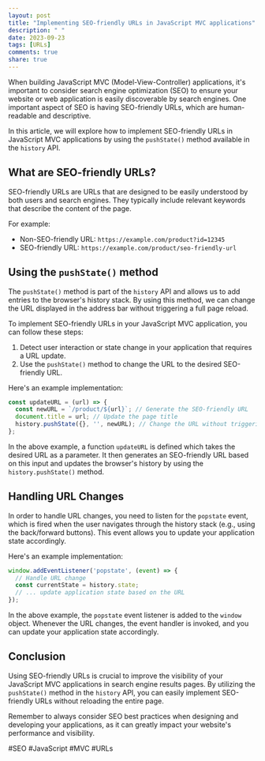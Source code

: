 ```yaml
---
layout: post
title: "Implementing SEO-friendly URLs in JavaScript MVC applications"
description: " "
date: 2023-09-23
tags: [URLs]
comments: true
share: true
---
```


When building JavaScript MVC (Model-View-Controller) applications, it's important to consider search engine optimization (SEO) to ensure your website or web application is easily discoverable by search engines. One important aspect of SEO is having SEO-friendly URLs, which are human-readable and descriptive.

In this article, we will explore how to implement SEO-friendly URLs in JavaScript MVC applications by using the `pushState()` method available in the `history` API.

## What are SEO-friendly URLs?

SEO-friendly URLs are URLs that are designed to be easily understood by both users and search engines. They typically include relevant keywords that describe the content of the page.

For example:
- Non-SEO-friendly URL: `https://example.com/product?id=12345`
- SEO-friendly URL: `https://example.com/product/seo-friendly-url`

## Using the `pushState()` method

The `pushState()` method is part of the `history` API and allows us to add entries to the browser's history stack. By using this method, we can change the URL displayed in the address bar without triggering a full page reload.

To implement SEO-friendly URLs in your JavaScript MVC application, you can follow these steps:

1. Detect user interaction or state change in your application that requires a URL update.
2. Use the `pushState()` method to change the URL to the desired SEO-friendly URL.

Here's an example implementation:

```javascript
const updateURL = (url) => {
  const newURL = `/product/${url}`; // Generate the SEO-friendly URL
  document.title = url; // Update the page title
  history.pushState({}, '', newURL); // Change the URL without triggering a page reload
};
```

In the above example, a function `updateURL` is defined which takes the desired URL as a parameter. It then generates an SEO-friendly URL based on this input and updates the browser's history by using the `history.pushState()` method.

## Handling URL Changes

In order to handle URL changes, you need to listen for the `popstate` event, which is fired when the user navigates through the history stack (e.g., using the back/forward buttons). This event allows you to update your application state accordingly.

Here's an example implementation:

```javascript
window.addEventListener('popstate', (event) => {
  // Handle URL change
  const currentState = history.state;
  // ... update application state based on the URL
});
```

In the above example, the `popstate` event listener is added to the `window` object. Whenever the URL changes, the event handler is invoked, and you can update your application state accordingly.

## Conclusion

Using SEO-friendly URLs is crucial to improve the visibility of your JavaScript MVC applications in search engine results pages. By utilizing the `pushState()` method in the `history` API, you can easily implement SEO-friendly URLs without reloading the entire page.

Remember to always consider SEO best practices when designing and developing your applications, as it can greatly impact your website's performance and visibility.

#SEO #JavaScript #MVC #URLs